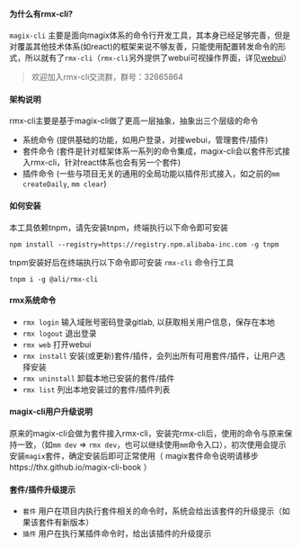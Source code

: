 #### 为什么有rmx-cli?
`magix-cli` 主要是面向magix体系的命令行开发工具，其本身已经足够完善，但是对覆盖其他技术体系(如react)的框架来说不够友善，只能使用配置转发命令的形式，所以就有了`rmx-cli`（`rmx-cli`另外提供了webui可视操作界面，详见[webui](webui)）
> 欢迎加入rmx-cli交流群，群号：32665864


#### 架构说明
rmx-cli主要是基于magix-cli做了更高一层抽象，抽象出三个层级的命令
 - 系统命令 (提供基础的功能，如用户登录，对接webui，管理套件/插件)
 - 套件命令 (套件是针对框架体系一系列的命令集成，magix-cli会以套件形式接入rmx-cli，针对react体系也会有另一个套件)
 - 插件命令 (一些与项目无关的通用的全局功能以插件形式接入，如之前的`mm createDaily`, `mm clear`)

#### 如何安装

本工具依赖tnpm，请先安装tnpm，终端执行以下命令即可安装

```node
npm install --registry=https://registry.npm.alibaba-inc.com -g tnpm
```

tnpm安装好后在终端执行以下命令即可安装 `rmx-cli` 命令行工具

```node
tnpm i -g @ali/rmx-cli
```


#### rmx系统命令
 
 - `rmx login` 输入域账号密码登录gitlab, 以获取相关用户信息，保存在本地
 - `rmx logout` 退出登录
 - `rmx web` 打开webui
 - `rmx install` 安装(或更新)套件/插件，会列出所有可用套件/插件，让用户选择安装
 - `rmx uninstall` 卸载本地已安装的套件/插件
 - `rmx list` 列出本地安装过的套件/插件列表


#### magix-cli用户升级说明
原来的magix-cli会做为套件接入rmx-cli，安装完rmx-cli后，使用的命令与原来保持一致，（如`mm dev` => `rmx dev`，也可以继续使用`mm`命令入口），初次使用会提示安装`magix`套件，确定安装后即可正常使用（ magix套件命令说明请移步https://thx.github.io/magix-cli-book ）


#### 套件/插件升级提示

- `套件` 用户在项目内执行套件相关的命令时，系统会给出该套件的升级提示（如果该套件有新版本）
- `插件` 用户在执行某插件命令时，给出该插件的升级提示

